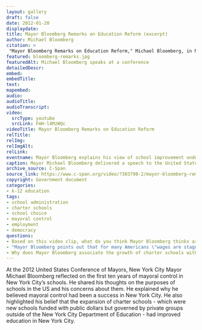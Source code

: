 ```yaml
--- 
layout: gallery
draft: false
date: 2012-01-20
displaydate: 
title: Mayor Bloomberg Remarks on Education Reform (excerpt)
author: Michael Bloomberg
citation: >
 "Mayor Bloomberg Remarks on Education Reform," Michael Bloomberg, in New York City Civil Rights History Project, Accessed: [Month Day, Year], https://nyccivilrightshistory.org/gallery/bloomberg-remarks.
featured: bloomberg-remarks.jpg
featuredAlt: Michael Bloomberg speaks at a conference
detailedDescr: 
embed: 
embedTitle: 
text: 
mapembed: 
audio: 
audioTitle: 
audioTranscript: 
video: 
  srcType: youtube
  srcLink: FmH-l4MzWQc
videoTitle: Mayor Bloomberg Remarks on Education Reform
relTitle: 
relImg: 
relImgAlt: 
relLink: 
eventname: Mayor Bloomberg explains his view of school improvement under mayoral control. 
caption: Mayor Michael Bloomberg delivered a speech to the United States Conference of Mayors on education reform. He described what he saw as accomplishments in the first ten years of mayoral control in New York City. 
archive_source: C-Span
source_link: https://www.c-span.org/video/?303798-2/mayor-bloomberg-remarks-education-reform
copyright: Government document
categories: 
- k-12 education
tags:
- school administration
- charter schools
- school choice
- mayoral control
- employment
- democracy
questions: 
- Based on this video clip, what do you think Mayor Bloomberg thinks are the purposes of schools? Do you agree or disagree with his view? Why? How do his views compare to others that you have read about? 
- "Mayor Bloomberg points out that for many Americans \"wages are stagnating\" and that \"too many young people are unable to find the career path [that leads] to the American Dream.\" He thinks this is a result of poor performance in education. What other factors might be involved?"
- Why does Mayor Bloomberg associate the growth of charter schools with educational improvements? What evidence does he use to support his answer? Is that evidence convincing to you? Why or why not?
--- 
```


At the 2012 United States Conference of Mayors, New York City Mayor Michael Bloomberg reflected on the first ten years of mayoral control in New York City’s schools. He shared his thoughts on the purposes of schools in the US and his concerns about them. He explained why he believed mayoral control had been a success in New York City. He also highlighted his belief that the expansion of charter schools - which were new schools funded with public dollars but governed by private groups outside of the New York City Department of Education - had improved education in New York City.  
